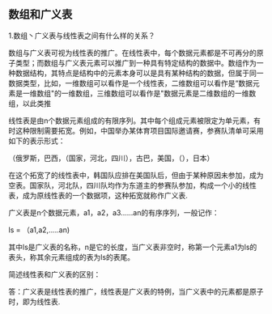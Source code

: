 ## 数组和广义表

1.数组丶广义表与线性表之间有什么样的关系？

数组与广义表可视为线性表的推广。在线性表中，每个数据元素都是不可再分的原子类型；而数组与广义表元素可以推广到一种具有特定结构的数据中。数组作为一种数据结构，其特点是结构中的元素本身可以是具有某种结构的数据，但属于同一数据类型，比如，一维数组可以看作是一个线性表，二维数组可以看作是“数据元素是一维数组"的一维数组，三维数组可以看作是"数据元素是二维数组的一维数组，以此类推

线性表是由n个数据元素组成的有限序列。其中每个组成元素被限定为单元素，有时这种限制需要拓宽。例如，中国举办某体育项目国际邀请赛，参赛队清单可采用如下的表示形式：

（俄罗斯，巴西，（国家，河北，四川），古巴，美国，（），日本）

在这个拓宽了的线性表中，韩国队应排在美国队后，但由于某种原因未参加，成为空表。国家队，河北队，四川队均作为东道主的参赛队参加，构成一个小的线性表，成为原线性表的一个数据项，这种拓宽就称作广义表.

广义表是n个数据元素，a1，a2，a3......an的有序序列，一般记作：

ls = （a1,a2,.....an)

其中ls是广义表的名称，n是它的长度，当广义表非空时，称第一个元素a1为ls的表头，称其余元素组成的表为ls的表尾。

简述线性表和广义表的区别：

答：广义表是线性表的推广，线性表是广义表的特例，当广义表中的元素都是原子时，即为线性表.